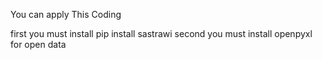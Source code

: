 You can apply This Coding

first you must install pip install sastrawi
second you must install openpyxl for open data